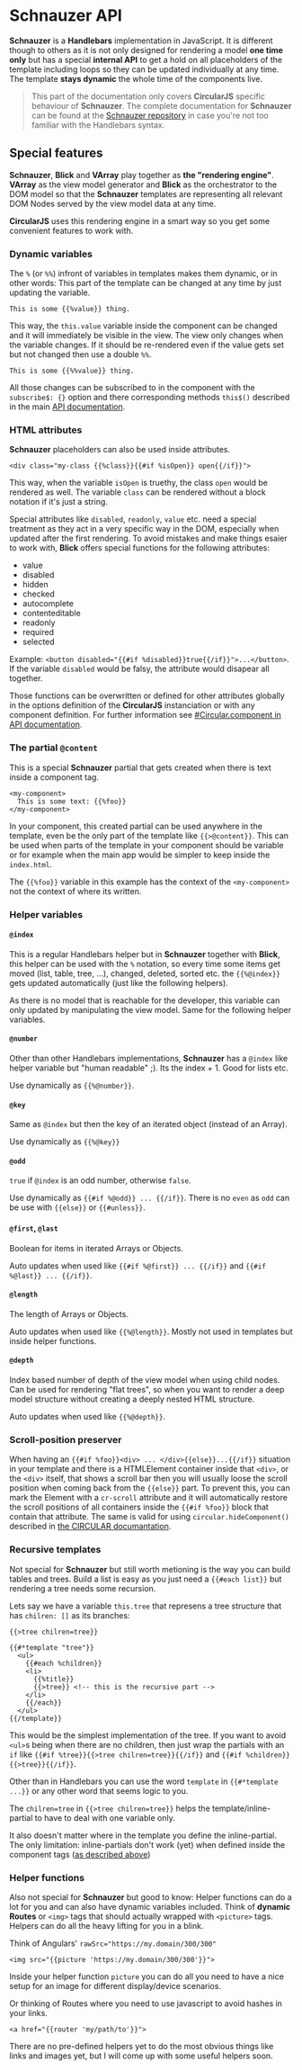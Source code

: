 # Schnauzer API

**Schnauzer** is a **Handlebars** implementation in JavaScript. It is different though to others as it is not only designed for rendering a model **one time only** but has a special **internal API** to get a hold on all placeholders of the template including loops so they can be updated individually at any time. The template **stays dynamic** the whole time of the components live.

> This part of the documentation only covers **CircularJS** specific behaviour of **Schnauzer**. The complete documentation for **Schnauzer** can be found at the [Schnauzer repository](https://github.com/PitPik/Schnauzer) in case you're not too familiar with the Handlebars syntax.

## Special features

**Schnauzer**, **Blick** and **VArray** play together as **the "rendering engine"**. **VArray** as the view model generator and **Blick** as the orchestrator to the DOM model so that the **Schnauzer** templates are representing all relevant DOM Nodes served by the view model data at any time.

**CircularJS** uses this rendering engine in a smart way so you get some convenient features to work with.

### Dynamic variables

The `%` (or `%%`) infront of variables in templates makes them dynamic, or in other words: This part of the template can be changed at any time by just updating the variable.

```Handlebars
This is some {{%value}} thing.
```

This way, the `this.value` variable inside the component can be changed and it will immediately be visible in the view.
The view only changes when the variable changes. If it should be re-rendered even if the value gets set but not changed then use a double `%%`.

```Handlebars
This is some {{%%value}} thing.
```

All those changes can be subscribed to in the component with the `subscribe$: {}` option and there corresponding methods `this$()` described in the main [API documentation](API.md).


### HTML attributes

**Schnauzer** placeholders can also be used inside attributes.

```Handlebars
<div class="my-class {{%class}}{{#if %isOpen}} open{{/if}}">
```

This way, when the variable `isOpen` is truethy, the class `open` would be rendered as well. The variable `class` can be rendered without a block notation if it's just a string.

Special attributes like `disabled`, `readonly`, `value` etc. need a special treatment as they act in a very specific way in the DOM, especially when updated after the first rendering. To avoid mistakes and make things esaier to work with, **Blick** offers special functions for the following attributes:

- value
- disabled
- hidden
- checked
- autocomplete
- contenteditable
- readonly
- required
- selected

Example: `<button disabled="{{#if %disabled}}true{{/if}}">...</button>`.
If the variable `disabled` would be falsy, the attribute would disapear  all together.

Those functions can be overwritten or defined for other attributes globally in the options definition of the **CircularJS** instanciation or with any component definition. For further information see [#Circular.component in API documentation](API.md#circularcomponent).


### The partial `@content`

This is a special **Schnauzer** partial that gets created when there is text inside a component tag.

```Handlebars
<my-component>
  This is some text: {{%foo}}
</my-component>
```

In your component, this created partial can be used anywhere in the template, even be the only part of the template like `{{>@content}}`. This can be used when parts of the template in your component should be variable or for example when the main app would be simpler to keep inside the `index.html`.

The `{{%foo}}` variable in this example has the context of the `<my-component>` not the context of where its written.


### Helper variables

#### `@index`

This is a regular Handlebars helper but in **Schnauzer** together with **Blick**, this helper can be used with the `%` notation, so every time some items get moved (list, table, tree, ...), changed, deleted, sorted etc. the `{{%@index}}` gets updated automatically (just like the following helpers).

As there is no model that is reachable for the developer, this variable can only updated by manipulating the view model. Same for the following helper variables.

#### `@number`

Other than other Handlebars implementations, **Schnauzer** has a `@index` like helper variable but "human readable" ;). Its the index + 1. Good for lists etc.

Use dynamically as `{{%@number}}`.

#### `@key`

Same as `@index` but then the key of an iterated object (instead of an Array).

Use dynamically as `{{%@key}}`

#### `@odd`

`true` if `@index` is an odd number, otherwise `false`.

Use dynamically as `{{#if %@odd}} ... {{/if}}`. There is no `even` as `odd` can be use with `{{else}}` or `{{#unless}}`.

#### `@first`, `@last`

Boolean for items in iterated Arrays or Objects.

Auto updates when used like `{{#if %@first}} ... {{/if}}` and `{{#if %@last}} ... {{/if}}`.

#### `@length`

The length of Arrays or Objects.

Auto updates when used like `{{%@length}}`. Mostly not used in templates but inside helper functions.

#### `@depth`

Index based number of depth of the view model when using child nodes. Can be used for rendering "flat trees", so when you want to render a deep model structure without creating a deeply nested HTML structure.

Auto updates when used like `{{%@depth}}`.


### Scroll-position preserver

When having an `{{#if %foo}}<div> ... </div>{{else}}...{{/if}}` situation in your template and there is a HTMLElement container inside that `<div>`, or the `<div>` itself, that shows a scroll bar then you will usually loose the scroll position when coming back from the `{{else}}` part. To prevent this, you can mark the Element with a `cr-scroll` attribute and it will automatically restore the scroll positions of all containers inside the `{{#if %foo}}` block that contain that attribute. The same is valid for using `circular.hideComponent()` described in [the CIRCULAR documantation](CIRCULAR.md#circularjs-instances).


### Recursive templates

Not special for **Schnauzer** but still worth metioning is the way you can build tables and trees. Build a list is easy as you just need a `{{#each list}}` but rendering a tree needs some recursion.

Lets say we have a variable `this.tree` that represens a tree structure that has `chilren: []` as its branches:

```Handlebars
{{>tree chilren=tree}}

{{#*template "tree"}}
  <ul>
    {{#each %children}}
    <li>
      {{%title}}
      {{>tree}} <!-- this is the recursive part -->
    </li>
    {{/each}}
  </ul>
{{/template}}
```

This would be the simplest implementation of the tree. If you want to avoid `<ul>`s being when there are no children, then just wrap the partials with an `if` like `{{#if %tree}}{{>tree chilren=tree}}{{/if}}` and `{{#if %children}}{{>tree}}{{/if}}`.

Other than in Handlebars you can use the word `template` in  `{{#*template ...}}` or any other word that seems logic to you.

The `chilren=tree` in `{{>tree chilren=tree}}` helps the template/inline-partial to have to deal with one variable only.

It also doesn't matter where in the template you define the inline-partial. The only limitation: inline-partials don't work (yet) when defined inside the component tags ([as described above](#content))

### Helper functions

Also not special for **Schnauzer** but good to know: Helper functions can do a lot for you and can also have dynamic variables included. Think of **dynamic Routes** or `<img>` tags that should actually wrapped with `<picture>` tags. Helpers can do all the heavy lifting for you in a blink.

Think of Angulars' `rawSrc="https://my.domain/300/300"`

```Handlebars
<img src="{{picture 'https://my.domain/300/300'}}">
```

Inside your helper function `picture` you can do all you need to have a nice setup for an image for different display/device scenarios.

Or thinking of Routes where you need to use javascript to avoid hashes in your links.

```Handlebars
<a href="{{router 'my/path/to'}}">
```

There are no pre-defined helpers yet to do the most obvious things like links and images yet, but I will come up with some useful helpers soon.
